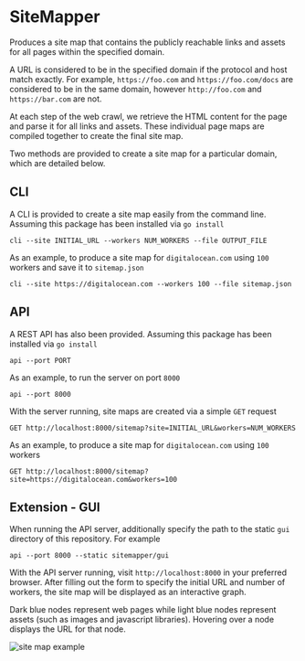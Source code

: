 # SiteMapper
Produces a site map that contains the publicly reachable links and assets for all pages within the specified domain.

A URL is considered to be in the specified domain if the protocol and host match exactly. For example, `https://foo.com` and `https://foo.com/docs` are considered to be in the same domain, however `http://foo.com` and `https://bar.com` are not.

At each step of the web crawl, we retrieve the HTML content for the page and parse it for all links and assets. These individual page maps are compiled together to create the final site map.

Two methods are provided to create a site map for a particular domain, which are detailed below.

## CLI
A CLI is provided to create a site map easily from the command line. Assuming this package has been installed via `go install`

	cli --site INITIAL_URL --workers NUM_WORKERS --file OUTPUT_FILE

As an example, to produce a site map for `digitalocean.com` using `100` workers and save it to `sitemap.json`

	cli --site https://digitalocean.com --workers 100 --file sitemap.json

## API
A REST API has also been provided. Assuming this package has been installed via `go install`

	api --port PORT

As an example, to run the server on port `8000`

	api --port 8000

With the server running, site maps are created via a simple `GET` request

	GET http://localhost:8000/sitemap?site=INITIAL_URL&workers=NUM_WORKERS

As an example, to produce a site map for `digitalocean.com` using `100` workers

	GET http://localhost:8000/sitemap?site=https://digitalocean.com&workers=100

## Extension - GUI
When running the API server, additionally specify the path to the static `gui` directory of this repository. For example

	api --port 8000 --static sitemapper/gui

With the API server running, visit `http://localhost:8000` in your preferred browser. After filling out the form to specify the initial URL and number of workers, the site map will be displayed as an interactive graph.

Dark blue nodes represent web pages while light blue nodes represent assets (such as images and javascript libraries). Hovering over a node displays the URL for that node.

![site map example](http://i.imgur.com/rQbMVyb.png)
